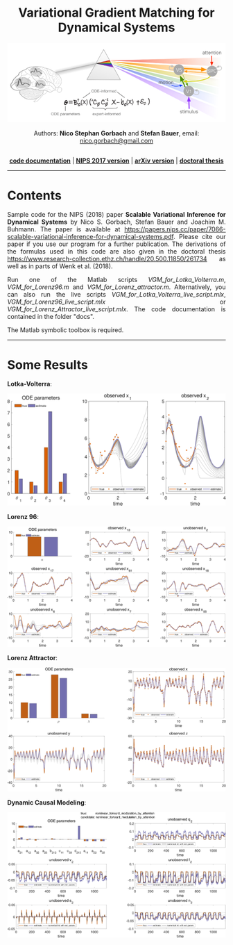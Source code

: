 <div align="center">

Variational Gradient Matching for Dynamical Systems
=======

![Alt text](docs/logo.png)

Authors: **Nico Stephan Gorbach** and **Stefan Bauer**, email: nico.gorbach@gmail.com
</h2>

</p>

<h2 align="center"></h2>
<p align="center">
  <a href="https://ngorbach.github.io/Variational_Gradient_Matching_for_Dynamical_Systems/#17"><b>code documentation</b></a> |
  <a href="https://papers.nips.cc/paper/7066-scalable-variational-inference-for-dynamical-systems.pdf"><b>NIPS 2017 version</b></a> |
  <a href="https://arxiv.org/abs/1705.07079"><b>arXiv version</b></a> |
  <a href="https://www.research-collection.ethz.ch/handle/20.500.11850/261734"><b>doctoral thesis</b></a> 
 </p>

<hr>
<div align="left">

Contents
=======


<div align="justify">

Sample code for the NIPS (2018) paper **Scalable Variational Inference for Dynamical Systems** by Nico S. Gorbach, Stefan Bauer and Joachim M. Buhmann.
The paper is available at <https://papers.nips.cc/paper/7066-scalable-variational-inference-for-dynamical-systems.pdf>.
Please cite our paper if you use our program for a further publication. The derivations of the formulas used in this code are also given in the doctoral thesis <https://www.research-collection.ethz.ch/handle/20.500.11850/261734> as well as in parts of Wenk et al. (2018).

Run one of the Matlab scripts *VGM_for_Lotka_Volterra.m*, *VGM_for_Lorenz96.m* and *VGM_for_Lorenz_attractor.m*. Alternatively, you can also run the live scripts *VGM_for_Lotka_Volterra_live_script.mlx*, *VGM_for_Lorenz96_live_script.mlx* or *VGM_for_Lorenz_Attractor_live_script.mlx*. The code documentation is contained in the folder "docs".

<p align="justify">
The Matlab symbolic toolbox is required.
</p>
<hr>


<div align="left">

Some Results
=======

**Lotka-Volterra**:

![Alt text](docs/sample_results/VGM_for_Lotka_Volterra.png)


**Lorenz 96**:

![Alt text](docs/sample_results/VGM_for_Lorenz96.png)


**Lorenz Attractor**:

![Alt text](docs/sample_results/VGM_for_Lorenz_Attractor.png)

**Dynamic Causal Modeling**:

![Alt text](docs/sample_results/VGM_for_dynamic_causal_modeling.png)